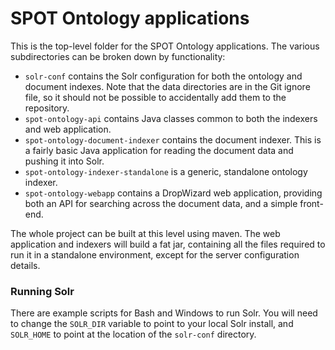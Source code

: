 # SPOT Ontology applications

This is the top-level folder for the SPOT Ontology applications. The various subdirectories
can be broken down by functionality:

* `solr-conf` contains the Solr configuration for both the ontology and
document indexes. Note that the data directories are in the Git ignore file,
so it should not be possible to accidentally add them to the repository.
* `spot-ontology-api` contains Java classes common to both the indexers and
web application.
* `spot-ontology-document-indexer` contains the document indexer. This is 
a fairly basic Java application for reading the document data and pushing it 
into Solr.
* `spot-ontology-indexer-standalone` is a generic, standalone ontology
indexer.
* `spot-ontology-webapp` contains a DropWizard web application, providing
both an API for searching across the document data, and a simple front-end.

The whole project can be built at this level using maven. The web application
and indexers will build a fat jar, containing all the files required to run it in a
standalone environment, except for the server configuration details.

### Running Solr

There are example scripts for Bash and Windows to run Solr. You will need to change
the `SOLR_DIR` variable to point to your local Solr install, and `SOLR_HOME` to
point at the location of the `solr-conf` directory.
